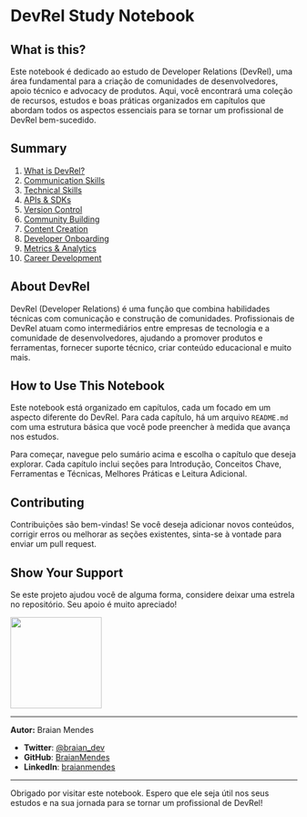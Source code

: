# DevRel Study Notebook

## What is this?

Este notebook é dedicado ao estudo de Developer Relations (DevRel), uma área fundamental para a criação de comunidades de desenvolvedores, apoio técnico e advocacy de produtos. Aqui, você encontrará uma coleção de recursos, estudos e boas práticas organizados em capítulos que abordam todos os aspectos essenciais para se tornar um profissional de DevRel bem-sucedido.

## Summary

1. [What is DevRel?](01_What_is_DevRel/README.md)
2. [Communication Skills](02_Communication_Skills/README.md)
3. [Technical Skills](03_Technical_Skills/README.md)
4. [APIs & SDKs](04_APIs_SDKs/README.md)
5. [Version Control](05_Version_Control/README.md)
6. [Community Building](06_Community_Building/README.md)
7. [Content Creation](07_Content_Creation/README.md)
8. [Developer Onboarding](08_Developer_Onboarding/README.md)
9. [Metrics & Analytics](09_Metrics_Analytics/README.md)
10. [Career Development](10_Career_Development/README.md)

## About DevRel

DevRel (Developer Relations) é uma função que combina habilidades técnicas com comunicação e construção de comunidades. Profissionais de DevRel atuam como intermediários entre empresas de tecnologia e a comunidade de desenvolvedores, ajudando a promover produtos e ferramentas, fornecer suporte técnico, criar conteúdo educacional e muito mais.

## How to Use This Notebook

Este notebook está organizado em capítulos, cada um focado em um aspecto diferente do DevRel. Para cada capítulo, há um arquivo `README.md` com uma estrutura básica que você pode preencher à medida que avança nos estudos.

Para começar, navegue pelo sumário acima e escolha o capítulo que deseja explorar. Cada capítulo inclui seções para Introdução, Conceitos Chave, Ferramentas e Técnicas, Melhores Práticas e Leitura Adicional.

## Contributing

Contribuições são bem-vindas! Se você deseja adicionar novos conteúdos, corrigir erros ou melhorar as seções existentes, sinta-se à vontade para enviar um pull request.

## Show Your Support

Se este projeto ajudou você de alguma forma, considere deixar uma estrela no repositório. Seu apoio é muito apreciado!

<a href="https://www.patreon.com/seu_usuario">
  <img src="https://c5.patreon.com/external/logo/become_a_patron_button@2x.png" width="160">
</a>

---

**Autor:** Braian Mendes

- **Twitter**: [@braian_dev](https://twitter.com/braian_dev)
- **GitHub**: [BraianMendes](https://github.com/BraianMendes)
- **LinkedIn**: [braianmendes](https://linkedin.com/in/braianmendes)

---

Obrigado por visitar este notebook. Espero que ele seja útil nos seus estudos e na sua jornada para se tornar um profissional de DevRel!
